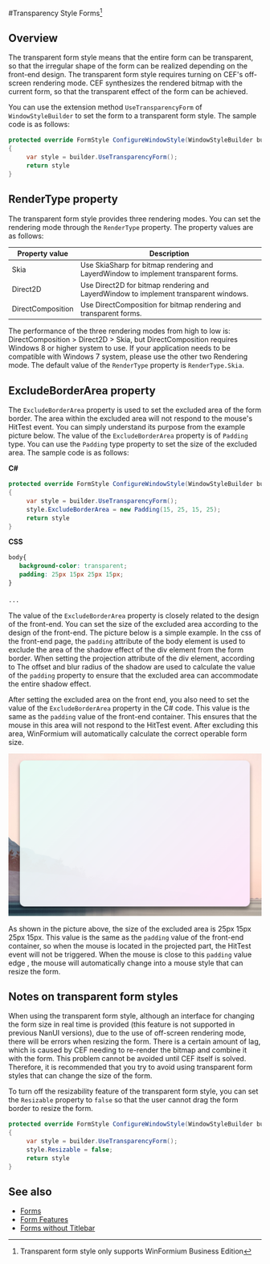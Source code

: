 #Transparency Style Forms[^1]

[^1]: Transparent form style only supports WinFormium Business Edition

## Overview

The transparent form style means that the entire form can be transparent, so that the irregular shape of the form can be realized depending on the front-end design. The transparent form style requires turning on CEF's off-screen rendering mode. CEF synthesizes the rendered bitmap with the current form, so that the transparent effect of the form can be achieved.

You can use the extension method `UseTransparencyForm` of `WindowStyleBuilder` to set the form to a transparent form style. The sample code is as follows:

```csharp
protected override FormStyle ConfigureWindowStyle(WindowStyleBuilder builder)
{
     var style = builder.UseTransparencyForm();
     return style
}
```

## RenderType property

The transparent form style provides three rendering modes. You can set the rendering mode through the `RenderType` property. The property values are as follows:

| Property value    | Description                                                                          |
| ----------------- | ------------------------------------------------------------------------------------ |
| Skia              | Use SkiaSharp for bitmap rendering and LayerdWindow to implement transparent forms.  |
| Direct2D          | Use Direct2D for bitmap rendering and LayerdWindow to implement transparent windows. |
| DirectComposition | Use DirectComposition for bitmap rendering and transparent forms.                    |

The performance of the three rendering modes from high to low is: DirectComposition > Direct2D > Skia, but DirectComposition requires Windows 8 or higher system to use. If your application needs to be compatible with Windows 7 system, please use the other two Rendering mode. The default value of the `RenderType` property is `RenderType.Skia`.

## ExcludeBorderArea property

The `ExcludeBorderArea` property is used to set the excluded area of the form border. The area within the excluded area will not respond to the mouse's HitTest event. You can simply understand its purpose from the example picture below. The value of the `ExcludeBorderArea` property is of `Padding` type. You can use the `Padding` type property to set the size of the excluded area. The sample code is as follows:

**C#**

```csharp
protected override FormStyle ConfigureWindowStyle(WindowStyleBuilder builder)
{
     var style = builder.UseTransparencyForm();
     style.ExcludeBorderArea = new Padding(15, 25, 15, 25);
     return style
}
```

**CSS**

```css
body{
   background-color: transparent;
   padding: 25px 15px 25px 15px;
}

...
```

The value of the `ExcludeBorderArea` property is closely related to the design of the front-end. You can set the size of the excluded area according to the design of the front-end. The picture below is a simple example. In the css of the front-end page, the `padding` attribute of the body element is used to exclude the area of the shadow effect of the div element from the form border. When setting the projection attribute of the div element, according to The offset and blur radius of the shadow are used to calculate the value of the `padding` property to ensure that the excluded area can accommodate the entire shadow effect.

After setting the excluded area on the front end, you also need to set the value of the `ExcludeBorderArea` property in the C# code. This value is the same as the `padding` value of the front-end container. This ensures that the mouse in this area will not respond to the HitTest event. After excluding this area, WinFormium will automatically calculate the correct operable form size.

![ExcludeBorderArea](transparency-style-exclude-border-area.png)

As shown in the picture above, the size of the excluded area is 25px 15px 25px 15px. This value is the same as the `padding` value of the front-end container, so when the mouse is located in the projected part, the HitTest event will not be triggered. When the mouse is close to this `padding` value edge , the mouse will automatically change into a mouse style that can resize the form.

## Notes on transparent form styles

When using the transparent form style, although an interface for changing the form size in real time is provided (this feature is not supported in previous NanUI versions), due to the use of off-screen rendering mode, there will be errors when resizing the form. There is a certain amount of lag, which is caused by CEF needing to re-render the bitmap and combine it with the form. This problem cannot be avoided until CEF itself is solved. Therefore, it is recommended that you try to avoid using transparent form styles that can change the size of the form.

To turn off the resizability feature of the transparent form style, you can set the `Resizable` property to `false` so that the user cannot drag the form border to resize the form.

```csharp
protected override FormStyle ConfigureWindowStyle(WindowStyleBuilder builder)
{
     var style = builder.UseTransparencyForm();
     style.Resizable = false;
     return style
}
```

## See also

- [Forms](./overview.md)
- [Form Features](./Form-Features.md)
- [Forms without Titlebar](./Forms-Without-Titlebar.md)

